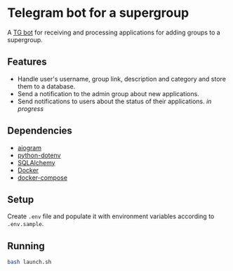 # Telegram bot for a supergroup

A [TG bot](https://t.me/it_chats_bot) for receiving and processing applications for adding groups to a supergroup.

## Features

* Handle user's username, group link, description and category and store them to a database.
* Send a notification to the admin group about new applications.
* Send notifications to users about the status of their applications. *in progress*

## Dependencies

* [aiogram](https://github.com/aiogram/aiogram)
* [python-dotenv](https://github.com/theskumar/python-dotenv)
* [SQLAlchemy](https://www.sqlalchemy.org/)
* [Docker](https://www.docker.com/)
* [docker-compose](https://docs.docker.com/compose/)

## Setup

Create `.env` file and populate it with environment variables according to `.env.sample`.

## Running

```bash
bash launch.sh
```
